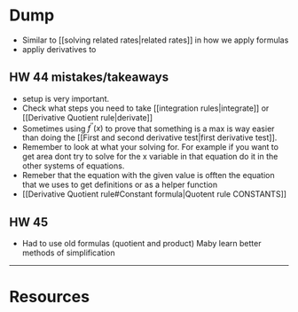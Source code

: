 
# Dump
- Similar to [[solving related rates|related rates]] in how we apply formulas
- appliy derivatives to

## HW 44 mistakes/takeaways 
- setup is very important.
- Check what steps you need to take [[integration rules|integrate]] or [[Derivative Quotient rule|derivate]] 
- Sometimes using $f^{''}(x)$ to prove that something is a max is way easier than doing the [[First and second derivative test|first derivative test]]. 
- Remember to look at what your solving for. For example if you want to get area dont try to solve for the x variable in that equation do it in the other systems of equations.
- Remeber that the equation with the given value is offten the equation that we uses to get definitions or as a helper function
- [[Derivative Quotient rule#Constant formula|Quotent rule CONSTANTS]]

## HW 45
- Had to use old formulas (quotient and product) Maby learn better methods of simplification 

---
# Resources 